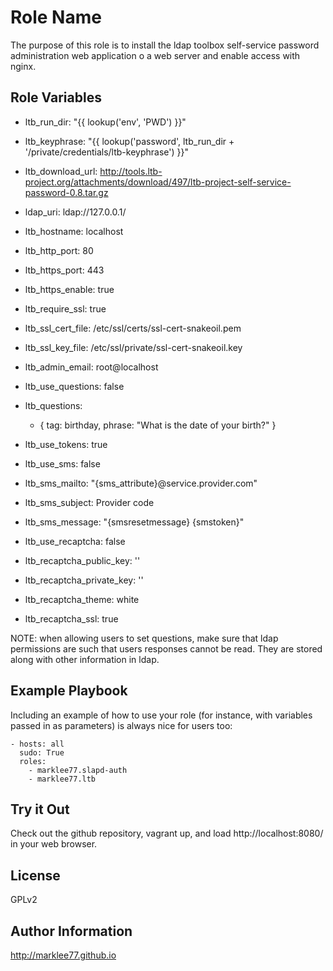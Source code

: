 Role Name
========

The purpose of this role is to install the ldap toolbox self-service password
administration web application o a web server and enable access with nginx. 

Role Variables
--------------

- ltb_run_dir: "{{ lookup('env', 'PWD') }}"
- ltb_keyphrase: "{{ lookup('password', ltb_run_dir + '/private/credentials/ltb-keyphrase') }}"

- ltb_download_url: http://tools.ltb-project.org/attachments/download/497/ltb-project-self-service-password-0.8.tar.gz

- ldap_uri: ldap://127.0.0.1/

- ltb_hostname: localhost
- ltb_http_port: 80
- ltb_https_port: 443
- ltb_https_enable: true

- ltb_require_ssl: true

- ltb_ssl_cert_file: /etc/ssl/certs/ssl-cert-snakeoil.pem
- ltb_ssl_key_file: /etc/ssl/private/ssl-cert-snakeoil.key

- ltb_admin_email: root@localhost

- ltb_use_questions: false
- ltb_questions:
    - { tag: birthday, phrase: "What is the date of your birth?" }

- ltb_use_tokens: true

- ltb_use_sms: false
- ltb_sms_mailto: "{sms_attribute}@service.provider.com"
- ltb_sms_subject: Provider code
- ltb_sms_message: "{smsresetmessage} {smstoken}"

- ltb_use_recaptcha: false
- ltb_recaptcha_public_key: ''
- ltb_recaptcha_private_key: ''
- ltb_recaptcha_theme: white
- ltb_recaptcha_ssl: true

NOTE: when allowing users to set questions, make sure that ldap permissions are
such that users responses cannot be read. They are stored along with other
information in ldap.

Example Playbook
-------------------------

Including an example of how to use your role (for instance, with variables 
passed in as parameters) is always nice for users too:

    - hosts: all
      sudo: True
      roles:
        - marklee77.slapd-auth
        - marklee77.ltb

Try it Out
---------------------------

Check out the github repository, vagrant up, and load http://localhost:8080/ in
your web browser.

License
-------

GPLv2

Author Information
------------------

http://marklee77.github.io


